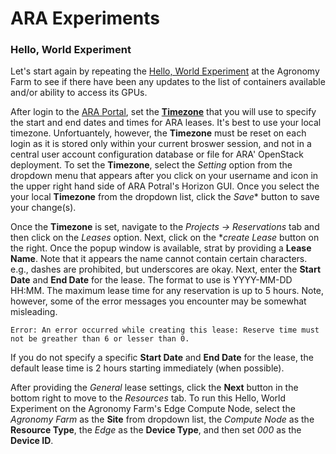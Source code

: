 # ARA Experiments

### Hello, World Experiment

Let's start again by repeating the [Hello, World Experiment](https://arawireless.readthedocs.io/en/latest/ara_experiments/ara_hello_world.html#hello-world-experiment) at the Agronomy Farm to see if there have been any updates to the list of containers available and/or ability to access its GPUs. 

After login to the [ARA Portal](https://portal.arawireless.org), set the [**Timezone**](https://arawireless.readthedocs.io/en/latest/getting_started/started_with_ara_portal.html#setting-the-user-time-zone) that you will use to specify the start and end dates and times for ARA leases. It's best to use your local timezone. Unfortuantely, however, the **Timezone** must be reset on each login as it is stored only within your current broswer session, and not in a central user account configuration database or file for ARA' OpenStack deployment. To set the **Timezone**, select the *Setting* option from the dropdown menu that appears after you click on your username and icon in the upper right hand side of ARA Potral's Horizon GUI. Once you select the your local **Timezone** from the dropdown list, click the *Save** button to save your change(s). 

Once the **Timezone** is set, navigate to the *Projects -> Reservations* tab and then click on the *Leases* option. Next, click on the **create Lease* button on the right. Once the popup window is available, strat by providing a **Lease Name**. Note that it appears the name cannot contain certain characters. e.g., dashes are prohibited, but underscores are okay. Next, enter the **Start Date** and **End Date** for the lease. The format to use is YYYY-MM-DD HH:MM. The maximum lease time for any reservation is up to 5 hours. Note, however, some of the error messages you encounter may be somewhat misleading.
```
Error: An error occurred while creating this lease: Reserve time must not be greather than 6 or lesser than 0.
```
If you do not specify a specific **Start Date** and **End Date** for the lease, the default lease time is 2 hours starting immediately (when possible). 

After providing the *General* lease settings, click the **Next** button in the bottom right to move to the *Resources* tab. To run this Hello, World Experiment on the Agronomy Farm's Edge Compute Node, select the *Agronomy Farm* as the **Site** from dropdown list, the *Compute Node* as the **Resource Type**, the *Edge* as the **Device Type**, and then set *000* as the **Device ID**. 
